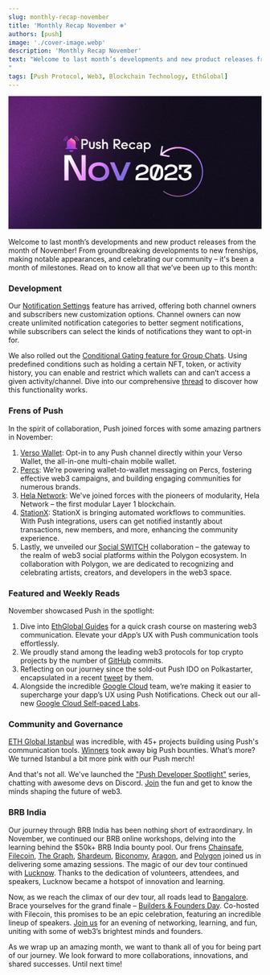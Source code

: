 ```yaml
---
slug: monthly-recap-november
title: 'Monthly Recap November ❄️'
authors: [push]
image: './cover-image.webp'
description: 'Monthly Recap November'
text: "Welcome to last month’s developments and new product releases from the month of November! From groundbreaking developments to new frenships, making notable appearances, and celebrating our community – it's been a month of milestones. Read on to know all that we’ve been up to this month:
"
tags: [Push Protocol, Web3, Blockchain Technology, EthGlobal]
---
```

![Cover Image of Monthly Recap November](./cover-image.webp)

<!--truncate-->

Welcome to last month’s developments and new product releases from the month of November! From groundbreaking developments to new frenships, making notable appearances, and celebrating our community – it's been a month of milestones. Read on to know all that we’ve been up to this month:

### Development
Our [Notification Settings](https://push.org/blog/introducing-notification-settings/) feature has arrived, offering both channel owners and subscribers new customization options. Channel owners can now create unlimited notification categories to better segment notifications, while subscribers can select the kinds of notifications they want to opt-in for.

We also rolled out the [Conditional Gating feature for Group Chats](https://push.org/docs/chat/build/conditional-rules-for-group/). Using predefined conditions such as holding a certain NFT, token, or activity history, you can enable and restrict which wallets can and can’t access a given activity/channel. Dive into our comprehensive [thread](https://twitter.com/pushprotocol/status/1724470355031429628) to discover how this functionality works. 

### Frens of Push
In the spirit of collaboration, Push joined forces with some amazing partners in November:

1. [Verso Wallet](https://twitter.com/pushprotocol/status/1722977421459083590): Opt-in to any Push channel directly within your Verso Wallet, the all-in-one multi-chain mobile wallet.
2. [Percs](https://twitter.com/pushprotocol/status/1725171889432113221): We’re powering wallet-to-wallet messaging on Percs, fostering effective web3 campaigns, and building engaging communities for numerous brands.
3. [Hela Network](https://twitter.com/pushprotocol/status/1729135038468612290): We've joined forces with the pioneers of modularity, Hela Network – the first modular Layer 1 blockchain.
4. [StationX](https://twitter.com/stationxnetwork/status/1729417323134566452): StationX is bringing automated workflows to communities. With Push integrations, users can get notified instantly about transactions, new members, and more, enhancing the community experience.
5. Lastly, we unveiled our [Social SWITCH](https://twitter.com/pushprotocol/status/1725912714067816717) collaboration – the gateway to the realm of web3 social platforms within the Polygon ecosystem. In collaboration with Polygon, we are dedicated to recognizing and celebrating artists, creators, and developers in the web3 space.

### Featured and Weekly Reads
November showcased Push in the spotlight:

1. Dive into [EthGlobal Guides](https://twitter.com/pushprotocol/status/1720113957950652739) for a quick crash course on mastering web3 communication. Elevate your dApp’s UX with Push communication tools effortlessly.
2. We proudly stand among the leading web3 protocols for top crypto projects by the number of [GitHub](https://twitter.com/pushprotocol/status/1727353533991973059) commits.
3. Reflecting on our journey since the sold-out Push IDO on Polkastarter, encapsulated in a recent [tweet](https://twitter.com/polkastarter/status/1729147857280667710) by them.
4. Alongside the incredible [Google Cloud](https://twitter.com/pushprotocol/status/1721509677588967820) team, we’re making it easier to supercharge your dapp’s UX using Push Notifications. Check out our all-new [Google Cloud Self-paced Labs](https://www.cloudskillsboost.google/focuses/68185?parent=catalog).


### Community and Governance

[ETH Global Istanbul](https://push.org/blog/push-ethglobal-istanbul/) was incredible, with 45+ projects building using Push's communication tools. [Winners](https://twitter.com/pushprotocol/status/1726638450668146688) took away big Push bounties. What’s more? We turned Istanbul a bit more pink with our Push merch!

And that's not all. We've launched the ["Push Developer Spotlight"](https://twitter.com/pushprotocol/status/1729867047377711293) series, chatting with awesome devs on Discord. [Join](https://discord.com/invite/pushprotocol?utm_source=Shivam&utm_medium=Discord+Event&utm_campaign=Developer+Spotlight) the fun and get to know the minds shaping the future of web3.

### BRB India

Our journey through BRB India has been nothing short of extraordinary. In November, we continued our BRB online workshops, delving into the learning behind the $50k+ BRB India bounty pool. Our frens [Chainsafe](https://twitter.com/pushprotocol/status/1719759737317630121), [Filecoin](https://twitter.com/pushprotocol/status/1720423002070761500), [The Graph](https://twitter.com/pushprotocol/status/1721906106686165010), [Shardeum](https://twitter.com/pushprotocol/status/1724434230011129919), [Biconomy](https://twitter.com/pushprotocol/status/1724827096802025688), [Aragon](https://twitter.com/pushprotocol/status/1727306607997124786), and [Polygon](https://twitter.com/pushprotocol/status/1727712899471208673) joined us in delivering some amazing sessions.
The magic of our dev tour continued with [Lucknow](https://twitter.com/pushprotocol/status/1729541913651666980). Thanks to the dedication of volunteers, attendees, and speakers, Lucknow became a hotspot of innovation and learning.

Now, as we reach the climax of our dev tour, all roads lead to [Bangalore](https://twitter.com/pushprotocol/status/1721903040062738875). Brace yourselves for the grand finale – [Builders & Founders Day](https://twitter.com/pushprotocol/status/1730583025715413470). Co-hosted with Filecoin, this promises to be an epic celebration, featuring an incredible lineup of speakers. [Join us](https://lu.ma/brb-bengaluru) for an evening of networking, learning, and fun, uniting with some of web3’s brightest minds and founders. 

As we wrap up an amazing month, we want to thank all of you for being part of our journey. We look forward to more collaborations, innovations, and shared successes. Until next time!
